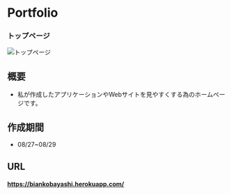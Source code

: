 # Portfolio

### トップページ
![トップページ](https://i.gyazo.com/a9e9d8691a43f3ad797856e107e4854c.jpg)

## 概要
- 私が作成したアプリケーションやWebサイトを見やすくする為のホームページです。

## 作成期間
- 08/27~08/29

## URL
####  https://biankobayashi.herokuapp.com/